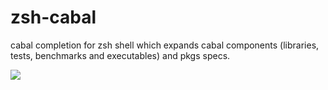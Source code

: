# zsh-cabal
cabal completion for zsh shell which expands cabal components (libraries, tests, benchmarks and executables) and pkgs specs.

![](https://raw.githubusercontent.com/coot/zsh-cabal/master/docs/screencast.gif)

